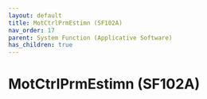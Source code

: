 ```yaml
---
layout: default
title: MotCtrlPrmEstimn (SF102A)
nav_order: 17
parent: System Function (Applicative Software)
has_children: true
---
```

# MotCtrlPrmEstimn (SF102A)
